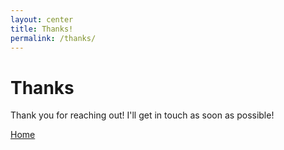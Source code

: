 ```yaml
---
layout: center
title: Thanks!
permalink: /thanks/
---
```

# Thanks

Thank you for reaching out! I'll get in touch as soon as possible!

<a href="{{ site.baseurl }}/" class="underlined-link">Home</a>
